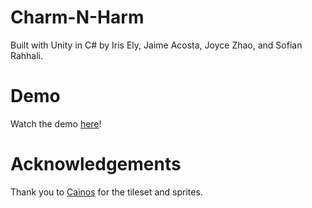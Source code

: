 # Charm-N-Harm
Built with Unity in C# by Iris Ely, Jaime Acosta, Joyce Zhao, and Sofian Rahhali.

# Demo
Watch the demo [here](https://youtu.be/kSZqxvVpoRQ?si=RMc_9anq2Xp1PE2g)!

# Acknowledgements
Thank you to [Cainos](https://cainos.itch.io/pixel-art-top-down-basic) for the tileset and sprites.
